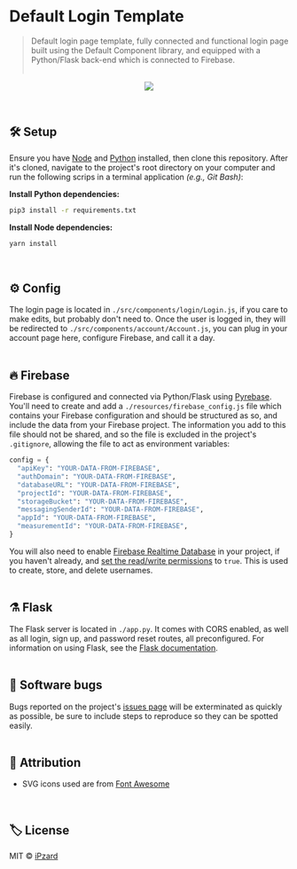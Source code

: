 # Default Login Template

> Default login page template, fully connected and functional login page built using the Default Component library, and equipped with a Python/Flask back-end which is connected to Firebase.
> <br><br>

<p align="center">
  <img src="https://user-images.githubusercontent.com/8584126/98965038-69106380-24be-11eb-9d09-c26cc1e29d7f.gif" />
</p>
<br>

## 🛠️ Setup
Ensure you have [Node](https://nodejs.org/en/download/) and [Python](https://www.python.org/downloads/) installed, then clone this repository. After it's cloned, navigate to the project's root directory on your computer and
run the following scrips in a terminal application *(e.g., Git Bash)*:

**Install Python dependencies:**
```bash
pip3 install -r requirements.txt
```

**Install Node dependencies:**
```bash
yarn install
```
<br>

## ⚙️ Config
The login page is located in `./src/components/login/Login.js`, if you care to make edits, but probably don't need to. Once the user is logged in, they will be redirected to `./src/components/account/Account.js`, you can plug in your account page here, configure Firebase, and call it a day.
<br><br>

## 🔥 Firebase
Firebase is configured and connected via Python/Flask using [Pyrebase](https://github.com/thisbejim/Pyrebase). You'll need to create and add a `./resources/firebase_config.js` file which contains your Firebase configuration and should be structured as so, and include the data from your Firebase project. The information you add to this file should not be shared, and so the file is excluded in the project's `.gitignore`, allowing the file to act as environment variables:

```python
config = {
  "apiKey": "YOUR-DATA-FROM-FIREBASE",
  "authDomain": "YOUR-DATA-FROM-FIREBASE",
  "databaseURL": "YOUR-DATA-FROM-FIREBASE",
  "projectId": "YOUR-DATA-FROM-FIREBASE",
  "storageBucket": "YOUR-DATA-FROM-FIREBASE",
  "messagingSenderId": "YOUR-DATA-FROM-FIREBASE",
  "appId": "YOUR-DATA-FROM-FIREBASE",
  "measurementId": "YOUR-DATA-FROM-FIREBASE",
}
```

You will also need to enable [Firebase Realtime Database](https://firebase.google.com/docs/database) in your project, if you haven't already, and [set the read/write permissions](https://firebase.google.com/docs/database/security/get-started#access_your_rules) to `true`. This is used to create, store, and delete usernames. 
<br><br>


## ⚗️ Flask
The Flask server is located in `./app.py`. It comes with CORS enabled, as well as all login, sign up, and password reset routes, all preconfigured. For information on using Flask, see the [Flask documentation](https://flask.palletsprojects.com/).
<br><br>

## 🦟 Software bugs
Bugs reported on the project's [issues page](https://github.com/iPzard/mkvtoolnix-batch-tool/issues) will be exterminated as quickly as possible, be sure to include steps to reproduce so they can be spotted easily.
<br><br>

## 🙏 Attribution
- SVG icons used are from [Font Awesome](https://fontawesome.com)
<br>

## 🏷️ License

MIT © [iPzard](https://github.com/default-services/login-template/blob/main/LICENSE)
